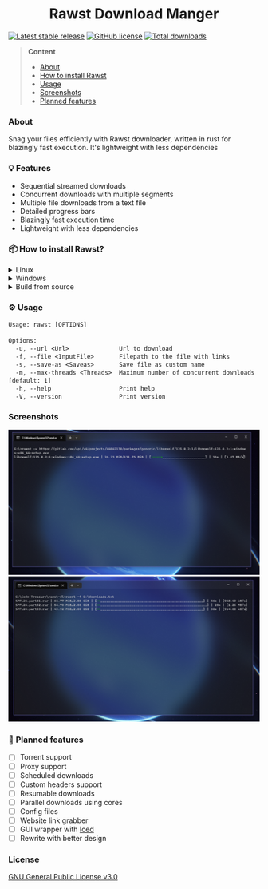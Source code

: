<h1 align="center">Rawst Download Manger</h1>

[![Latest stable release](https://img.shields.io/github/release/jupiee/rawst.svg?maxAge=3600)](https://github.com/jupiee/rawst/releases) [![GitHub license](https://img.shields.io/github/license/jupiee/rawst.svg)](https://github.com/jupiee/rawst/blob/master/LICENSE) [![Total downloads](https://img.shields.io/github/downloads/jupiee/rawst/total.svg)](https://github.com/jupiee/rawst)

> **Content**
> - [About](https://github.com/jupiee/rawst#about)
> - [How to install Rawst](https://github.com/jupiee/rawst#how-to-install-rawst)
> - [Usage](https://github.com/jupiee/rawst#usage)
> - [Screenshots](https://github.com/jupiee/rawst#screenshots)
> - [Planned features](https://github.com/jupiee/rawst#planned-features)

### **About**
Snag your files efficiently with Rawst downloader, written in rust for blazingly fast execution. It's lightweight with less dependencies

### 💡 **Features**
- Sequential streamed downloads
- Concurrent downloads with multiple segments
- Multiple file downloads from a text file
- Detailed progress bars
- Blazingly fast execution time
- Lightweight with less dependencies

### 📦 **How to install Rawst?**
<details>
    <summary>Linux</summary>

- Download [Linux installer](https://github.com/Jupiee/rawst/releases/download/0.1/linux.sh) from releases and run it

</details>

<details>
    <summary>Windows</summary>

- Download [Windows installer](https://github.com/Jupiee/rawst/releases/download/0.1/windows.bat) from releases and run it

</details>

<details>
    <summary>Build from source</summary>

- run ``cargo build --release``
- move the binary to corresponding directories
  Windows => ``C:\Users\%USERNAME%\AppData\Local\Microsoft\WindowsApps``
  Linux => ``/usr/local/bin``

</details>

### ⚙️ **Usage**
```
Usage: rawst [OPTIONS]

Options:
  -u, --url <Url>              Url to download
  -f, --file <InputFile>       Filepath to the file with links
  -s, --save-as <Saveas>       Save file as custom name
  -m, --max-threads <Threads>  Maximum number of concurrent downloads [default: 1]
  -h, --help                   Print help
  -V, --version                Print version
```

### **Screenshots**
![single_download.png](assets/single_download.PNG)
![multi_donwload.png](assets/multi_download.PNG)

### 🎯 **Planned features**
* [ ] Torrent support
* [ ] Proxy support
* [ ] Scheduled downloads
* [ ] Custom headers support
* [ ] Resumable downloads
* [ ] Parallel downloads using cores
* [ ] Config files
* [ ] Website link grabber
* [ ] GUI wrapper with [Iced](https://iced.rs/)
* [ ] Rewrite with better design

### **License**
[GNU General Public License v3.0](LICENSE)